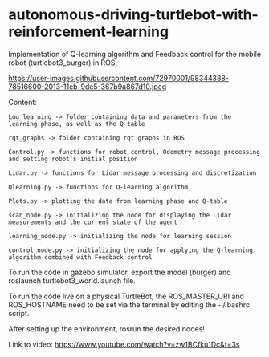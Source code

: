 # autonomous-driving-turtlebot-with-reinforcement-learning
Implementation of Q-learning algorithm and Feedback control for the mobile robot (turtlebot3_burger) in ROS.

https://user-images.githubusercontent.com/72970001/98344388-78516600-2013-11eb-9de5-367b9a867d10.jpeg

Content:

    Log_learning -> folder containing data and parameters from the learning phase, as well as the Q-table 
    
    rqt_graphs -> folder containing rqt graphs in ROS

    Control.py -> functions for robot control, Odometry message processing and setting robot's initial position

    Lidar.py -> functions for Lidar message processing and discretization

    Qlearning.py -> functions for Q-learning algorithm

    Plots.py -> plotting the data from learning phase and Q-table

    scan_node.py -> initializing the node for displaying the Lidar measurements and the current state of the agent

    learning_node.py -> initializing the node for learning session

    control_node.py -> initializing the node for applying the Q-learning algorithm combined with Feedback control

To run the code in gazebo simulator, export the model (burger) and roslaunch turtlebot3_world.launch file.

To run the code live on a physical TurtleBot, the ROS_MASTER_URI and ROS_HOSTNAME need to be set via the terminal by editing the ~/.bashrc script.

After setting up the environment, rosrun the desired nodes!

Link to video: https://www.youtube.com/watch?v=zw1BCfku1Dc&t=3s
